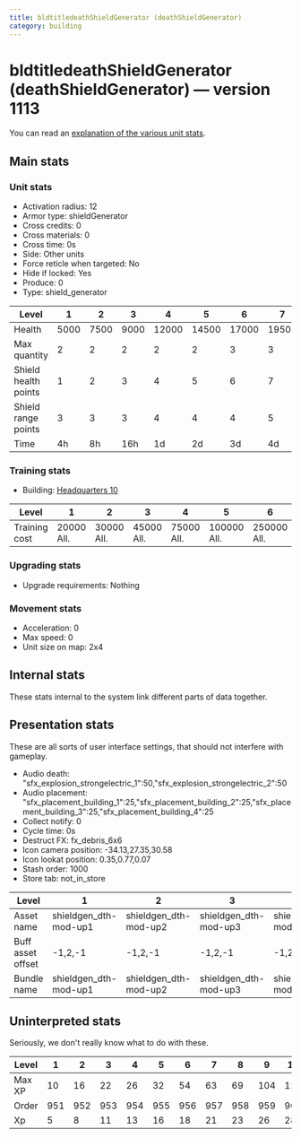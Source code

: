 ```yaml
---
title: bldtitledeathShieldGenerator (deathShieldGenerator)
category: building
---
```


# bldtitledeathShieldGenerator (deathShieldGenerator) — version 1113

You can read an [explanation  of the various unit stats](unitexplained.md).

## Main stats

### Unit stats

  * Activation radius: 12
  * Armor type: shieldGenerator
  * Cross credits: 0
  * Cross materials: 0
  * Cross time: 0s
  * Side: Other units
  * Force reticle when targeted: No
  * Hide if locked: Yes
  * Produce: 0
  * Type: shield_generator

|Level               |1   |2   |3   |4    |5    |6    |7    |8    |9    |10   |
|--------------------|----|----|----|-----|-----|-----|-----|-----|-----|-----|
|Health              |5000|7500|9000|12000|14500|17000|19500|22000|24500|27000|
|Max quantity        |2   |2   |2   |2    |2    |3    |3    |3    |4    |4    |
|Shield health points|1   |2   |3   |4    |5    |6    |7    |8    |9    |10   |
|Shield range points |3   |3   |3   |4    |4    |4    |5    |5    |5    |6    |
|Time                |4h  |8h  |16h |1d   |2d   |3d   |4d   |6d   |1w3d |2w   |


### Training stats

  * Building: [Headquarters 10](smugglerHQ.html)

|Level        |1         |2         |3         |4         |5          |6          |7          |8           |9           |10          |
|-------------|----------|----------|----------|----------|-----------|-----------|-----------|------------|------------|------------|
|Training cost|20000 All.|30000 All.|45000 All.|75000 All.|100000 All.|250000 All.|500000 All.|1000000 All.|3000000 All.|5000000 All.|


### Upgrading stats

  * Upgrade requirements: Nothing

### Movement stats

  * Acceleration: 0
  * Max speed: 0
  * Unit size on map: 2x4

## Internal stats

These stats internal to the system link different parts of data together.


## Presentation stats

These are all sorts of user interface settings, that should not interfere with gameplay.

  * Audio death: "sfx_explosion_strongelectric_1":50,"sfx_explosion_strongelectric_2":50
  * Audio placement: "sfx_placement_building_1":25,"sfx_placement_building_2":25,"sfx_placement_building_3":25,"sfx_placement_building_4":25
  * Collect notify: 0
  * Cycle time: 0s
  * Destruct FX: fx_debris_6x6
  * Icon camera position: -34.13,27.35,30.58
  * Icon lookat position: 0.35,0.77,0.07
  * Stash order: 1000
  * Store tab: not_in_store

|Level            |1                    |2                    |3                    |4                    |5                    |6                    |7-10                 |
|-----------------|---------------------|---------------------|---------------------|---------------------|---------------------|---------------------|---------------------|
|Asset name       |shieldgen_dth-mod-up1|shieldgen_dth-mod-up2|shieldgen_dth-mod-up3|shieldgen_dth-mod-up4|shieldgen_dth-mod-up5|shieldgen_dth-mod-up6|shieldgen_dth-mod-up7|
|Buff asset offset|-1,2,-1              |-1,2,-1              |-1,2,-1              |-1,2,-1              |-1,2.2,-1            |-1,2.2,-1            |-1,2.2,-1            |
|Bundle name      |shieldgen_dth-mod-up1|shieldgen_dth-mod-up2|shieldgen_dth-mod-up3|shieldgen_dth-mod-up4|shieldgen_dth-mod-up5|shieldgen_dth-mod-up6|shieldgen_dth-mod-up7|


## Uninterpreted stats

Seriously, we don't really know what to do with these.

|Level |1  |2  |3  |4  |5  |6  |7  |8  |9  |10 |
|------|---|---|---|---|---|---|---|---|---|---|
|Max XP|10 |16 |22 |26 |32 |54 |63 |69 |104|112|
|Order |951|952|953|954|955|956|957|958|959|960|
|Xp    |5  |8  |11 |13 |16 |18 |21 |23 |26 |28 |


